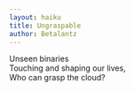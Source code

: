 ```yaml
---
layout: haiku
title: Ungraspable
author: Betalantz
---
```

Unseen binaries<br>
Touching and shaping our lives,<br>
Who can grasp the cloud?<br>
